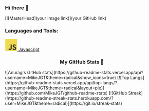 ### Hi there 👋

<!--
**MikeJGT/MikeJGT** is a ✨ _special_ ✨ repository because its `README.md` (this file) appears on your GitHub profile.

Here are some ideas to get you started:

- 🔭 I’m currently working on ...
- 🌱 I’m currently learning ...
- 👯 I’m looking to collaborate on ...
- 🤔 I’m looking for help with ...
- 💬 Ask me about ...
- 📫 How to reach me: ...
- 😄 Pronouns: ...
- ⚡ Fun fact: ...
-->
<!--Header image:-->
[![MasterHead](your image link)](your GitHub link)

<!--Lenguajes -->
<h3 align="left">Languages and Tools:</h3>
<p align="left"> <a href="https://www.javascript.com/" target="_blank"> <img src="https://github.com/devicons/devicon/blob/master/icons/javascript/javascript-original.svg" alt="c" width="40" height="40"/> Javascript </a> </p>


<h3 align="center"> My GitHub Stats 🔭</h3>
<!--Estadísticas con letra -->
![Anurag's GitHub stats](https://github-readme-stats.vercel.app/api?username=MikeJGT&theme=radical&show_icons=true)
<!--Lenguajes mas usados-->
[![Top Langs](https://github-readme-stats.vercel.app/api/top-langs/?username=MikeJGT&theme=radical&layout=pie)](https://github.com/MikeJGT/github-readme-stats)
<!--Estadísticas fire icon -->
[![GitHub Streak](https://github-readme-streak-stats.herokuapp.com/?user=MikeJGT&theme=radical)](https://git.io/streak-stats)
